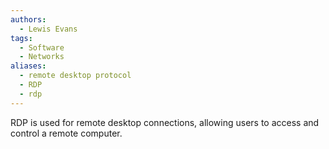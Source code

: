 ```yaml
---
authors: 
  - Lewis Evans
tags:
  - Software
  - Networks
aliases:
  - remote desktop protocol
  - RDP
  - rdp
---
```

RDP is used for remote desktop connections, allowing users to access and control a remote computer.